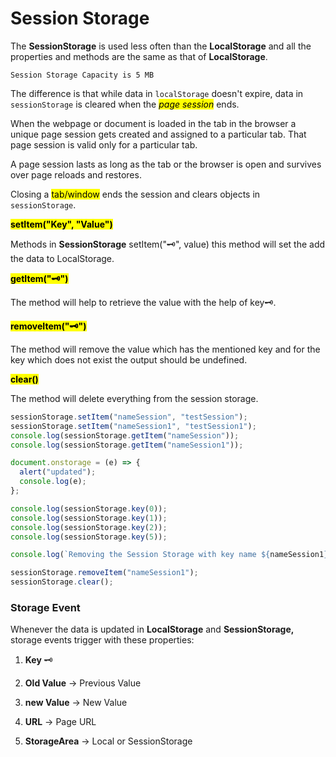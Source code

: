 # Session Storage

The **SessionStorage** is used less often than the **LocalStorage** and all the properties and methods are the same as that of **LocalStorage**.

`Session Storage Capacity is 5 MB`

The difference is that while data in `localStorage` doesn't expire, data in `sessionStorage` is cleared when the *<mark>page session</mark>* ends.

When the webpage or document is loaded in the tab in the browser a unique page session gets created and assigned to a particular tab. That page session is valid only for a particular tab.

A page session lasts as long as the tab or the browser is open and survives over page reloads and restores.

Closing a <mark>tab/window</mark> ends the session and clears objects in `sessionStorage`.

**<mark>setItem("Key", "Value")</mark>**

Methods in **SessionStorage** setItem("🗝", value) this method will set the add the data to LocalStorage.

**<mark>getItem("🗝")</mark>**

The method will help to retrieve the value with the help of key🗝.

**<mark>removeItem("🗝")</mark>**

The method will remove the value which has the mentioned key and for the key which does not exist the output should be undefined.

**<mark>clear()</mark>**

The method will delete everything from the session storage.

```javascript
sessionStorage.setItem("nameSession", "testSession");
sessionStorage.setItem("nameSession1", "testSession1");
console.log(sessionStorage.getItem("nameSession"));
console.log(sessionStorage.getItem("nameSession1"));

document.onstorage = (e) => {
  alert("updated");
  console.log(e);
};

console.log(sessionStorage.key(0));
console.log(sessionStorage.key(1));
console.log(sessionStorage.key(2));
console.log(sessionStorage.key(5));

console.log(`Removing the Session Storage with key name ${nameSession1} removed`);

sessionStorage.removeItem("nameSession1");
sessionStorage.clear();
```

### **Storage Event**

Whenever the data is updated in **LocalStorage** and **SessionStorage,** storage events trigger with these properties:

1. **Key** 🗝
    
2. **Old Value** -&gt; Previous Value
    
3. **new Value** -&gt; New Value
    
4. **URL** -&gt; Page URL
    
5. **StorageArea** -&gt; Local or SessionStorage
